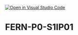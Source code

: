[![Open in Visual Studio Code](https://classroom.github.com/assets/open-in-vscode-2e0aaae1b6195c2367325f4f02e2d04e9abb55f0b24a779b69b11b9e10269abc.svg)](https://classroom.github.com/online_ide?assignment_repo_id=15567716&assignment_repo_type=AssignmentRepo)

# FERN-P0-S1IP01

<!-- CakrawalaNusantara - "Cakrawala" berarti horizon, menggambarkan cakrawala cuaca dengan sentuhan Nusantara. -->
<!-- SLogan : "Menelusuri Cakrawala, Mengungkap Keindahan Nusantara." -->
<!-- warna merah : #FF2C57 -->
<!-- warna biru : #2050A0 -->
<!-- Background main contaiener : #F6F6F6 -->
<!-- Font bold : #303030 -->
<!-- Paragraph : #646264 -->
